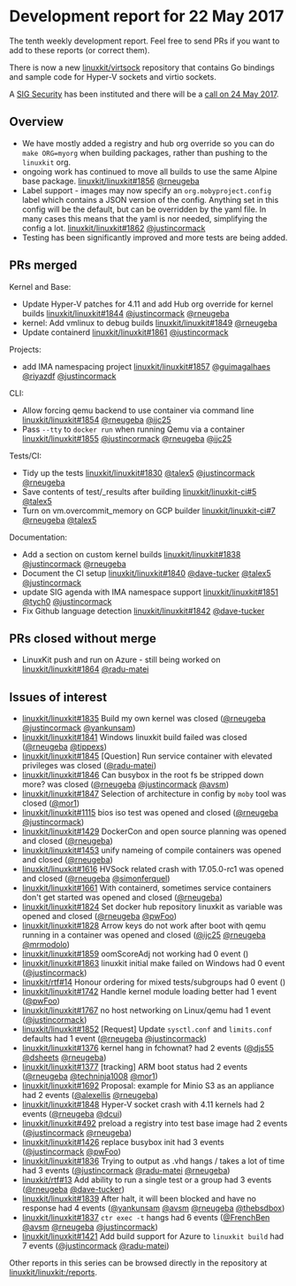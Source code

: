 # Development report for 22 May 2017

The tenth weekly development report. Feel free to send PRs if you want to add to these reports (or correct them).

There is now a new [linuxkit/virtsock] repository that contains Go bindings and sample code for 
Hyper-V sockets and virtio sockets.

A [SIG Security](https://github.com/linuxkit/linuxkit/blob/master/sigs/security/README.md) has been instituted and there will be a [call on 24 May 2017](https://github.com/linuxkit/linuxkit/blob/master/reports/sig-security/2017-05-24.md).

## Overview

- We have mostly added a registry and hub org override so you can do `make ORG=myorg` when building packages, rather than pushing to the `linuxkit` org.
- ongoing work has continued to move all builds to use the same Alpine base package. [linuxkit/linuxkit#1856] [@rneugeba]
- Label support - images may now specify an `org.mobyproject.config` label which contains a JSON version of the config. Anything set in this config will be the default, but can be overridden by the yaml file. In many cases this means that the yaml is nor needed, simplifying the config a lot. [linuxkit/linuxkit#1862] [@justincormack]
- Testing has been significantly improved and more tests are being added.

## PRs merged

Kernel and Base:

- Update Hyper-V patches for 4.11 and add Hub org override for kernel builds [linuxkit/linuxkit#1844] [@justincormack] [@rneugeba]
- kernel: Add vmlinux to debug builds [linuxkit/linuxkit#1849] [@rneugeba]
- Update containerd [linuxkit/linuxkit#1861] [@justincormack]

Projects:

- add IMA namespacing project [linuxkit/linuxkit#1857] [@guimagalhaes] [@riyazdf] [@justincormack]

CLI:

- Allow forcing qemu backend to use container via command line [linuxkit/linuxkit#1854] [@rneugeba] [@ijc25]
- Pass `--tty` to `docker run` when running Qemu via a container [linuxkit/linuxkit#1855] [@justincormack] [@rneugeba] [@ijc25]

Tests/CI:

- Tidy up the tests [linuxkit/linuxkit#1830] [@talex5] [@justincormack] [@rneugeba]
- Save contents of test/_results after building [linuxkit/linuxkit-ci#5] [@talex5]
- Turn on vm.overcommit_memory on GCP builder [linuxkit/linuxkit-ci#7] [@rneugeba] [@talex5]

Documentation:

- Add a section on custom kernel builds [linuxkit/linuxkit#1838] [@justincormack] [@rneugeba]
- Document the CI setup [linuxkit/linuxkit#1840] [@dave-tucker] [@talex5] [@justincormack]
- update SIG agenda with IMA namespace support [linuxkit/linuxkit#1851] [@tych0] [@justincormack]
- Fix Github language detection [linuxkit/linuxkit#1842] [@dave-tucker]

## PRs closed without merge

- LinuxKit push and run on Azure - still being worked on [linuxkit/linuxkit#1864]  [@radu-matei]

## Issues of interest

- [linuxkit/linuxkit#1835] Build  my own kernel was closed ([@rneugeba] [@justincormack] [@yankunsam])
- [linuxkit/linuxkit#1841] Windows linuxkit build failed was closed ([@rneugeba] [@tippexs])
- [linuxkit/linuxkit#1845] [Question] Run service container with elevated privileges was closed ([@radu-matei])
- [linuxkit/linuxkit#1846] Can busybox in the root fs be stripped down more? was closed ([@rneugeba] [@justincormack] [@avsm])
- [linuxkit/linuxkit#1847] Selection of architecture in config by `moby` tool was closed ([@mor1])
- [linuxkit/linuxkit#1115] bios iso test was opened and closed ([@rneugeba] [@justincormack])
- [linuxkit/linuxkit#1429] DockerCon and open source planning was opened and closed ([@rneugeba])
- [linuxkit/linuxkit#1453] unify nameing of compile containers was opened and closed ([@rneugeba])
- [linuxkit/linuxkit#1616] HVSock related crash with 17.05.0-rc1 was opened and closed ([@rneugeba] [@simonferquel])
- [linuxkit/linuxkit#1661] With containerd, sometimes service containers don't get started was opened and closed ([@rneugeba])
- [linuxkit/linuxkit#1824] Set docker hub repository linuxkit as variable  was opened and closed ([@rneugeba] [@pwFoo])
- [linuxkit/linuxkit#1828] Arrow keys do not work after boot with qemu running in a container was opened and closed ([@ijc25] [@rneugeba] [@mrmodolo])
- [linuxkit/linuxkit#1859] oomScoreAdj not working had 0 event ()
- [linuxkit/linuxkit#1863] linuxkit initial make failed on Windows had 0 event ([@justincormack])
- [linuxkit/rtf#14] Honour ordering for mixed tests/subgroups had 0 event ()
- [linuxkit/linuxkit#1742] Handle kernel module loading better had 1 event ([@pwFoo])
- [linuxkit/linuxkit#1767] no host networking on Linux/qemu had 1 event ([@justincormack])
- [linuxkit/linuxkit#1852] [Request] Update `sysctl.conf` and `limits.conf` defaults had 1 event ([@rneugeba] [@justincormack])
- [linuxkit/linuxkit#1376] kernel hang in fchownat? had 2 events ([@djs55] [@dsheets] [@rneugeba])
- [linuxkit/linuxkit#1377] [tracking] ARM boot status had 2 events ([@rneugeba] [@techninja1008] [@mor1])
- [linuxkit/linuxkit#1692] Proposal: example for Minio S3 as an appliance had 2 events ([@alexellis] [@rneugeba])
- [linuxkit/linuxkit#1848] Hyper-V socket crash with 4.11 kernels had 2 events ([@rneugeba] [@dcui])
- [linuxkit/linuxkit#492] preload a registry into test base image had 2 events ([@justincormack] [@rneugeba])
- [linuxkit/linuxkit#1426] replace busybox init had 3 events ([@justincormack] [@pwFoo])
- [linuxkit/linuxkit#1836] Trying to output as .vhd hangs / takes a lot of time had 3 events ([@justincormack] [@radu-matei] [@rneugeba])
- [linuxkit/rtf#13] Add ability to run a single test or a group had 3 events ([@rneugeba] [@dave-tucker])
- [linuxkit/linuxkit#1839] After halt, it will been blocked  and have no response had 4 events ([@yankunsam] [@avsm] [@rneugeba] [@thebsdbox])
- [linuxkit/linuxkit#1837] `ctr exec -t` hangs had 6 events ([@FrenchBen] [@avsm] [@rneugeba] [@justincormack])
- [linuxkit/linuxkit#1421] Add build support for Azure to `linuxkit build` had 7 events ([@justincormack] [@radu-matei])

Other reports in this series can be browsed directly in the repository at [linuxkit/linuxkit:/reports](https://github.com/linuxkit/linuxkit/tree/master/reports/).

[@FrenchBen]: https://github.com/FrenchBen
[@MagnusS]: https://github.com/MagnusS
[@RobbKistler]: https://github.com/RobbKistler
[@alexellis]: https://github.com/alexellis
[@avsm]: https://github.com/avsm
[@dave-tucker]: https://github.com/dave-tucker
[@dcui]: https://github.com/dcui
[@djs55]: https://github.com/djs55
[@dsheets]: https://github.com/dsheets
[@guimagalhaes]: https://github.com/guimagalhaes
[@ijc25]: https://github.com/ijc25
[@justincormack]: https://github.com/justincormack
[@mor1]: https://github.com/mor1
[@mrmodolo]: https://github.com/mrmodolo
[@pwFoo]: https://github.com/pwFoo
[@radu-matei]: https://github.com/radu-matei
[@riyazdf]: https://github.com/riyazdf
[@rneugeba]: https://github.com/rneugeba
[@simonferquel]: https://github.com/simonferquel
[@talex5]: https://github.com/talex5
[@techninja1008]: https://github.com/techninja1008
[@thebsdbox]: https://github.com/thebsdbox
[@tippexs]: https://github.com/tippexs
[@tych0]: https://github.com/tych0
[@yankunsam]: https://github.com/yankunsam
[linuxkit/linuxkit]: https://github.com/linuxkit/linuxkit
[linuxkit/linuxkit#1115]: https://github.com/linuxkit/linuxkit/issues/1115
[linuxkit/linuxkit#1376]: https://github.com/linuxkit/linuxkit/issues/1376
[linuxkit/linuxkit#1377]: https://github.com/linuxkit/linuxkit/issues/1377
[linuxkit/linuxkit#1421]: https://github.com/linuxkit/linuxkit/issues/1421
[linuxkit/linuxkit#1426]: https://github.com/linuxkit/linuxkit/issues/1426
[linuxkit/linuxkit#1429]: https://github.com/linuxkit/linuxkit/issues/1429
[linuxkit/linuxkit#1453]: https://github.com/linuxkit/linuxkit/issues/1453
[linuxkit/linuxkit#1616]: https://github.com/linuxkit/linuxkit/issues/1616
[linuxkit/linuxkit#1661]: https://github.com/linuxkit/linuxkit/issues/1661
[linuxkit/linuxkit#1692]: https://github.com/linuxkit/linuxkit/issues/1692
[linuxkit/linuxkit#1742]: https://github.com/linuxkit/linuxkit/issues/1742
[linuxkit/linuxkit#1767]: https://github.com/linuxkit/linuxkit/issues/1767
[linuxkit/linuxkit#1783]: https://github.com/linuxkit/linuxkit/pull/1783
[linuxkit/linuxkit#1813]: https://github.com/linuxkit/linuxkit/pull/1813
[linuxkit/linuxkit#1824]: https://github.com/linuxkit/linuxkit/issues/1824
[linuxkit/linuxkit#1826]: https://github.com/linuxkit/linuxkit/pull/1826
[linuxkit/linuxkit#1827]: https://github.com/linuxkit/linuxkit/pull/1827
[linuxkit/linuxkit#1828]: https://github.com/linuxkit/linuxkit/issues/1828
[linuxkit/linuxkit#1829]: https://github.com/linuxkit/linuxkit/pull/1829
[linuxkit/linuxkit#1830]: https://github.com/linuxkit/linuxkit/pull/1830
[linuxkit/linuxkit#1831]: https://github.com/linuxkit/linuxkit/pull/1831
[linuxkit/linuxkit#1832]: https://github.com/linuxkit/linuxkit/pull/1832
[linuxkit/linuxkit#1833]: https://github.com/linuxkit/linuxkit/pull/1833
[linuxkit/linuxkit#1834]: https://github.com/linuxkit/linuxkit/pull/1834
[linuxkit/linuxkit#1835]: https://github.com/linuxkit/linuxkit/issues/1835
[linuxkit/linuxkit#1836]: https://github.com/linuxkit/linuxkit/issues/1836
[linuxkit/linuxkit#1837]: https://github.com/linuxkit/linuxkit/issues/1837
[linuxkit/linuxkit#1838]: https://github.com/linuxkit/linuxkit/pull/1838
[linuxkit/linuxkit#1839]: https://github.com/linuxkit/linuxkit/issues/1839
[linuxkit/linuxkit#1840]: https://github.com/linuxkit/linuxkit/pull/1840
[linuxkit/linuxkit#1841]: https://github.com/linuxkit/linuxkit/issues/1841
[linuxkit/linuxkit#1842]: https://github.com/linuxkit/linuxkit/pull/1842
[linuxkit/linuxkit#1843]: https://github.com/linuxkit/linuxkit/pull/1843
[linuxkit/linuxkit#1844]: https://github.com/linuxkit/linuxkit/pull/1844
[linuxkit/linuxkit#1845]: https://github.com/linuxkit/linuxkit/issues/1845
[linuxkit/linuxkit#1846]: https://github.com/linuxkit/linuxkit/issues/1846
[linuxkit/linuxkit#1847]: https://github.com/linuxkit/linuxkit/issues/1847
[linuxkit/linuxkit#1848]: https://github.com/linuxkit/linuxkit/issues/1848
[linuxkit/linuxkit#1849]: https://github.com/linuxkit/linuxkit/pull/1849
[linuxkit/linuxkit#1850]: https://github.com/linuxkit/linuxkit/pull/1850
[linuxkit/linuxkit#1851]: https://github.com/linuxkit/linuxkit/pull/1851
[linuxkit/linuxkit#1852]: https://github.com/linuxkit/linuxkit/issues/1852
[linuxkit/linuxkit#1853]: https://github.com/linuxkit/linuxkit/pull/1853
[linuxkit/linuxkit#1854]: https://github.com/linuxkit/linuxkit/pull/1854
[linuxkit/linuxkit#1855]: https://github.com/linuxkit/linuxkit/pull/1855
[linuxkit/linuxkit#1856]: https://github.com/linuxkit/linuxkit/pull/1856
[linuxkit/linuxkit#1857]: https://github.com/linuxkit/linuxkit/pull/1857
[linuxkit/linuxkit#1858]: https://github.com/linuxkit/linuxkit/pull/1858
[linuxkit/linuxkit#1859]: https://github.com/linuxkit/linuxkit/issues/1859
[linuxkit/linuxkit#1860]: https://github.com/linuxkit/linuxkit/pull/1860
[linuxkit/linuxkit#1861]: https://github.com/linuxkit/linuxkit/pull/1861
[linuxkit/linuxkit#1862]: https://github.com/linuxkit/linuxkit/pull/1862
[linuxkit/linuxkit#1863]: https://github.com/linuxkit/linuxkit/issues/1863
[linuxkit/linuxkit#1864]: https://github.com/linuxkit/linuxkit/pull/1864
[linuxkit/linuxkit#1865]: https://github.com/linuxkit/linuxkit/pull/1865
[linuxkit/linuxkit#492]: https://github.com/linuxkit/linuxkit/issues/492
[linuxkit/linuxkit-ci]: https://github.com/linuxkit/linuxkit-ci
[linuxkit/linuxkit-ci#5]: https://github.com/linuxkit/linuxkit-ci/pull/5
[linuxkit/linuxkit-ci#6]: https://github.com/linuxkit/linuxkit-ci/pull/6
[linuxkit/linuxkit-ci#7]: https://github.com/linuxkit/linuxkit-ci/pull/7
[linuxkit/rtf]: https://github.com/linuxkit/rtf
[linuxkit/rtf#13]: https://github.com/linuxkit/rtf/issues/13
[linuxkit/rtf#14]: https://github.com/linuxkit/rtf/issues/14
[linuxkit/rtf#15]: https://github.com/linuxkit/rtf/pull/15
[linuxkit/virtsock]: https://github.com/linuxkit/virtsock
[linuxkit/virtsock#28]: https://github.com/linuxkit/virtsock/pull/28
